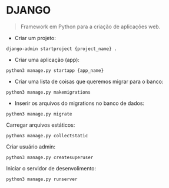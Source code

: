 # DJANGO

> Framework em Python para a criação de aplicações web.

- Criar um projeto:

`django-admin startproject {project_name} .`

- Criar uma aplicação (app):

`python3 manage.py startapp {app_name}`

- Criar uma lista de coisas que queremos migrar para o banco:

`python3 manage.py makemigrations`

- Inserir os arquivos do migrations no banco de dados:

`python3 manage.py migrate`

Carregar arquivos estáticos:

`python3 manage.py collectstatic`

Criar usuário admin:

`python3 manage.py createsuperuser`

Iniciar o servidor de desenvolimento:

`python3 manage.py runserver`
